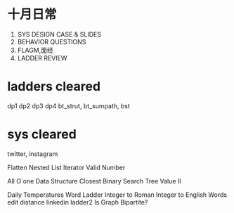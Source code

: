 # 十月日常
1. SYS DESIGN CASE & SLIDES
2. BEHAVIOR QUESTIONS
3. FLAGM,面经
4. LADDER REVIEW

# ladders cleared
dp1 dp2 dp3 dp4
bt_strut, bt_sumpath, bst

# sys cleared
twitter, instagram

Flatten Nested List Iterator
Valid Number
	
All O`one Data Structure
Closest Binary Search Tree Value II

Daily Temperatures
Word Ladder
Integer to Roman
Integer to English Words
edit distance
linkedin ladder2
Is Graph Bipartite?